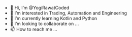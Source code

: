 - 👋 Hi, I’m @YogiRawatCoded
- 👀 I’m interested in Trading, Automation and Engineering
- 🌱 I’m currently learning Kotlin and Python
- 💞️ I’m looking to collaborate on ...
- 📫 How to reach me ...

<!---
YogiRawatCoded/YogiRawatCoded is a ✨ special ✨ repository because its `README.md` (this file) appears on your GitHub profile.
You can click the Preview link to take a look at your changes.
--->
